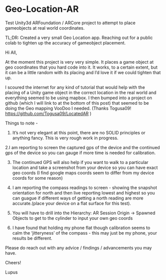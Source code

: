 # Geo-Location-AR
Test Unity3d ARFoundation / ARCore project to attempt to place gameobjects at real world coordinates. 

TL;DR: Created a very small Geo Location app. Reaching out for a public colab to tighten up the accuracy of gameobject placement. 

Hi All,

At the moment this project is very very simple.  It places a game object at geo coordinates that you hard code into it.  It works, to a certain extent, but it can be a little random with its placing and I’d love it if we could tighten that up.

I scoured the internet for any kind of tutorial that would help with the placing of a Unity game object in the correct location in the real world and everything seemed to be using mapbox.  I then bumped into a project on github (which I will link to at the bottom of this post) that seemed to be doing the Geo mapping VooDoo I needed. (Thanks Togusa09! https://github.com/Togusa09/LocatedAR )

Things to note - 
1. It’s not very elegant at this point, there are no SOLID principles or anything fancy.  This is very rough work in progress.

2.I am reporting to screen the captured gps of the device and the continued gps of the device so you can gauge if more time is needed for calibration.

3. The continued GPS will also help if you want to walk to a particular location and take a screenshot from your device so you can have exact geo coords (I find google maps coords seem to differ from my device coords for some reason)  

4. I am reporting the compass readings to screen - showing the snapshot orientation for north and then live reporting lowest and highest so you can guague if different ways of getting a north reading are more accurate.(place your device on a flat surface for this test).

5. You will have to drill into the Hierarchy: AR Session Origin -> Spawned Objects to get to the cylinder to input your own geo coords

6. I have found that holding my phone flat though calibration seems to calm the ‘jitteryness’ of the compass - this may just be my phone, your results be different.

Please do reach out with any advice / findings / advancements you may have.

Cheers!

Lupus
